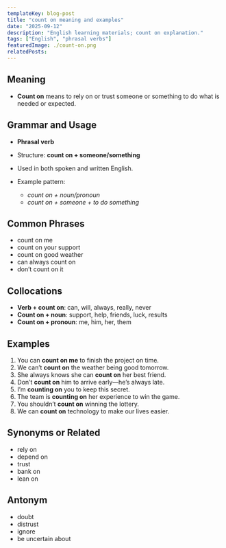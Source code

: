```yaml
---
templateKey: blog-post
title: "count on meaning and examples"
date: "2025-09-12"
description: "English learning materials; count on explanation."
tags: ["English", "phrasal verbs"]
featuredImage: ./count-on.png
relatedPosts:
---
```


## Meaning

- **Count on** means to rely on or trust someone or something to do what is needed or expected.

## Grammar and Usage

- **Phrasal verb**
- Structure: **count on + someone/something**
- Used in both spoken and written English.
- Example pattern:

  - _count on + noun/pronoun_
  - _count on + someone + to do something_

## Common Phrases

- count on me
- count on your support
- count on good weather
- can always count on
- don’t count on it

## Collocations

- **Verb + count on**: can, will, always, really, never
- **Count on + noun**: support, help, friends, luck, results
- **Count on + pronoun**: me, him, her, them

## Examples

1. You can **count on me** to finish the project on time.
2. We can’t **count on** the weather being good tomorrow.
3. She always knows she can **count on** her best friend.
4. Don’t **count on** him to arrive early—he’s always late.
5. I’m **counting on** you to keep this secret.
6. The team is **counting on** her experience to win the game.
7. You shouldn’t **count on** winning the lottery.
8. We can **count on** technology to make our lives easier.

## Synonyms or Related

- rely on
- depend on
- trust
- bank on
- lean on

## Antonym

- doubt
- distrust
- ignore
- be uncertain about

